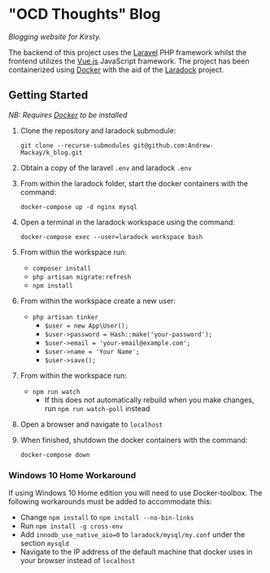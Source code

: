 # "OCD Thoughts" Blog

*Blogging website for Kirsty.*

The backend of this project uses the [Laravel](https://laravel.com/) PHP framework whilst the frontend utilizes the [Vue.js](https://vuejs.org/) JavaScript framework. The project has been containerized using [Docker](https://www.docker.com/) with the aid of the [Laradock](https://laradock.io/) project.

## Getting Started

*NB: Requires [Docker](https://www.docker.com/) to be installed*

1) Clone the repository and laradock submodule:

    `git clone --recurse-submodules git@github.com:Andrew-Mackay/k_blog.git`

2) Obtain a copy of the laravel `.env` and laradock `.env`

3) From within the laradock folder, start the docker containers with the command:

     `docker-compose up -d nginx mysql`

4) Open a terminal in the laradock workspace using the command:  

    `docker-compose exec --user=laradock workspace bash`

5) From within the workspace run:
    - `composer install`
    - `php artisan migrate:refresh`
    - `npm install`

6) From within the workspace create a new user:
    - `php artisan tinker`
        - `$user = new App\User();`
        - `$user->password = Hash::make('your-password');`
        - `$user->email = 'your-email@example.com';`
        - `$user->name = 'Your Name';`
        - `$user->save();`

7) From within the workspace run:
    - `npm run watch` 
        - If this does not automatically rebuild when you make changes, run `npm run watch-poll` instead

8) Open a browser and navigate to `localhost`

9) When finished, shutdown the docker containers with the command:  

    `docker-compose down`

### Windows 10 Home Workaround

If using Windows 10 Home edition you will need to use Docker-toolbox. The following workarounds must be added to accommodate this:

- Change `npm install` to `npm install --no-bin-links`
- Run `npm install -g cross-env`
- Add `innodb_use_native_aio=0` to `laradock/mysql/my.conf` under the section `mysqld`
- Navigate to the IP address of the default machine that docker uses in your browser instead of `localhost`  
